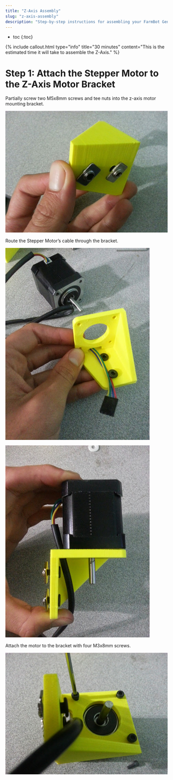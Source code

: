 ```yaml
---
title: "Z-Axis Assembly"
slug: "z-axis-assembly"
description: "Step-by-step instructions for assembling your FarmBot Genesis V0.7 Z-Axis"
---
```


* toc
{:toc}


{%
include callout.html
type="info"
title="30 minutes"
content="This is the estimated time it will take to assemble the Z-Axis."
%}



# Step 1: Attach the Stepper Motor to the Z-Axis Motor Bracket

Partially screw two M5x8mm screws and tee nuts into the z-axis motor mounting bracket.

![V5_Z-Axis_1.jpg](_images/Axis_1.jpg)

Route the Stepper Motor’s cable through the bracket.

![V5_Z-Axis_2.jpg](_images/Axis_2.jpg)



![V5_Z-Axis_3.jpg](_images/Axis_3.jpg)

Attach the motor to the bracket with four M3x8mm screws.

![V5_Z-Axis_4.jpg](_images/Axis_4.jpg)

